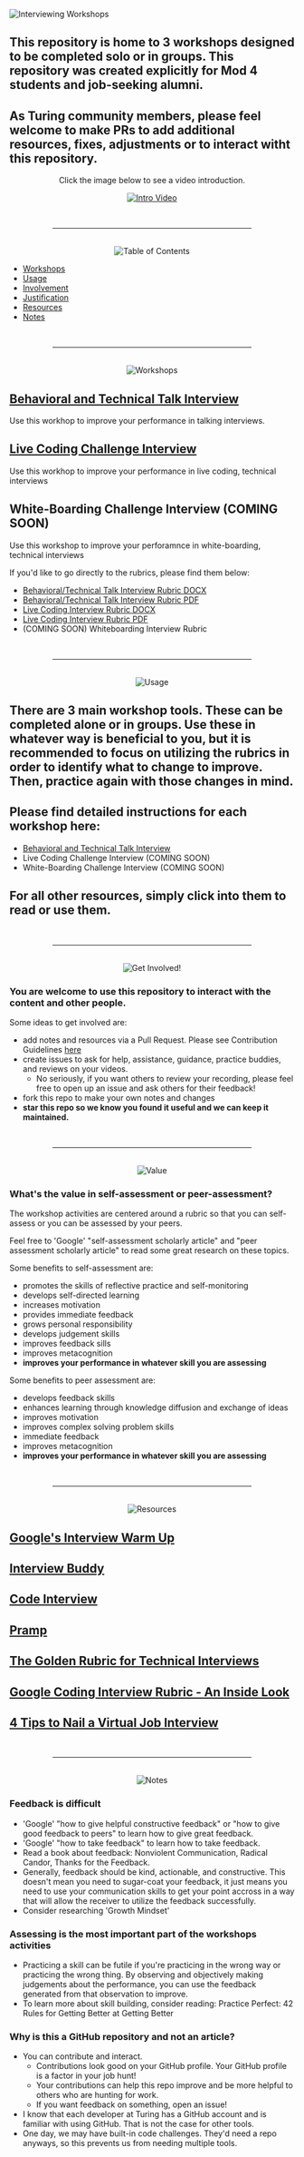 
![Interviewing Workshops](./assets/banner.png "Interviewing Workshops")

## This repository is home to 3 workshops designed to be completed solo or in groups. This repository was created explicitly for Mod 4 students and job-seeking alumni. 

## As Turing community members, please feel welcome to make PRs to add additional resources, fixes, adjustments or to interact witht this repository. 

<div align="center">

Click the image below to see a video introduction.

[![Intro Video](./assets/video.png)](https://youtu.be/gLSt2lj5h3E "Intro Video")

</div>

<div align="center">
  <br/>
  <hr style="width: 70%"/>
  <br/>
  <picture>
    <img alt="Table of Contents" src="./assets/contents.png">
  </picture>
</div>

- [Workshops](#workshops)
- [Usage](#usage)
- [Involvement](#involvement)
- [Justification](#value)
- [Resources](#resources)
- [Notes](#notes)

<div align="center">
  <br/>
  <hr style="width: 70%"/>
  <br/>
  <picture name="workshops">
    <img alt="Workshops" src="./assets/workshops.png">
  </picture>
</div>

## [Behavioral and Technical Talk Interview](./Behavioral_and_Technical_Talk_Interview_Workshop/TALK_INTERVIEW_WORKSHOP.md)

Use this workhop to improve your performance in talking interviews. 

## [Live Coding Challenge Interview](./Live_Coding_Interview_Workshop/CODING_INTERVIEW_WORKSHOP.md)

Use this workhop to improve your performance in live coding, technical interviews

## White-Boarding Challenge Interview (COMING SOON)

Use this workshop to improve your perforamnce in white-boarding, technical interviews

If you'd like to go directly to the rubrics, please find them below: 
- [Behavioral/Technical Talk Interview Rubric DOCX](Behavioral_and_Technical_Talk_Interview_Workshop/Behavioral_and_Technical_Talk_Interview_Rubric.docx)
- [Behavioral/Technical Talk Interview Rubric PDF](./Behavioral_and_Technical_Talk_Interview_Workshop/Behavioral_and_Technical_Talk_Interview_Rubric.pdf)
- [Live Coding Interview Rubric DOCX](Live_Coding_Interview_Workshop/Live_Coding_Interview_Rubric.docx)
- [Live Coding Interview Rubric PDF](Live_Coding_Interview_Workshop/Live_Coding_Interview_Rubric.pdf)
- (COMING SOON) Whiteboarding Interview Rubric

<div align="center">
  <br/>
  <hr style="width: 70%"/>
  <br/>
  <picture name="usage">
    <img alt="Usage" src="./assets/usage.png">
  </picture>
</div>

## There are 3 main workshop tools. These can be completed alone or in groups. Use these in whatever way is beneficial to you, but it is recommended to focus on utilizing the rubrics in order to identify what to change to improve. Then, practice again with those changes in mind. 

## Please find detailed instructions for each workshop here: 

- [Behavioral and Technical Talk Interview](./Behavioral_and_Technical_Talk_Interview_Workshop/TALK_INTERVIEW_WORKSHOP.md)
- Live Coding Challenge Interview (COMING SOON)
- White-Boarding Challenge Interview (COMING SOON)

## For all other resources, simply click into them to read or use them.

<div align="center">
  <br/>
  <hr style="width: 70%"/>
  <br/>
  <picture name="involvement">
    <img alt="Get Involved!" src="./assets/get_involved.png">
  </picture>
</div>

### You are welcome to use this repository to interact with the content and other people.

Some ideas to get involved are:

- add notes and resources via a Pull Request. Please see Contribution Guidelines [here](./CONTRIBUTIONS.md)
- create issues to ask for help, assistance, guidance, practice buddies, and reviews on your videos. 
  - No seriously, if you want others to review your recording, please feel free to open up an issue and ask others for their feedback! 
- fork this repo to make your own notes and changes
- **star this repo so we know you found it useful and we can keep it maintained.**

<div align="center">
  <br/>
  <hr style="width: 70%"/>
  <br/>
  <picture name="value">
    <img alt="Value" src="./assets/value.png">
  </picture>
</div>

###  What's the value in self-assessment or peer-assessment? 

The workshop activities are centered around a rubric so that you can self-assess or you can be assessed by your peers. 

Feel free to 'Google' "self-assessment scholarly article" and "peer assessment scholarly article" to read some great research on these topics. 

Some benefits to self-assessment are:

- promotes the skills of reflective practice and self-monitoring
- develops self-directed learning
- increases motivation
- provides immediate feedback
- grows personal responsibility
- develops judgement skills
- improves feedback sills
- improves metacognition
- **improves your performance in whatever skill you are assessing**

Some benefits to peer assessment are: 

- develops feedback skills
- enhances learning through knowledge diffusion and exchange of ideas
- improves motivation
- improves complex solving problem skills
- immediate feedback
- improves metacognition
- **improves your performance in whatever skill you are assessing**

<div align="center">
  <br/>
  <hr style="width: 70%"/>
  <br/>
  <picture name="resources">
    <img alt="Resources" src="./assets/resources.png">
  </picture>
</div>

## [Google's Interview Warm Up](https://grow.google/certificates/interview-warmup/)

## [Interview Buddy](https://interviewbuddy.in/)

## [Code Interview](https://codeinterview.io/)

## [Pramp](https://www.pramp.com/#/)

## [The Golden Rubric for Technical Interviews](https://medium.com/swlh/the-golden-rubric-for-technical-interviews-2f087ef2ba1)

## [Google Coding Interview Rubric - An Inside Look](https://www.tryexponent.com/blog/google-coding-interview-rubric)

## [4 Tips to Nail a Virtual Job Interview](https://hbr.org/2021/03/4-tips-to-nail-a-virtual-job-interview)

<div align="center">
  <br/>
  <hr style="width: 70%"/>
  <br/>
  <picture name="notes">
    <img alt="Notes" src="./assets/notes.png">
  </picture>
</div>

### Feedback is difficult

- 'Google' "how to give helpful constructive feedback" or "how to give good feedback to peers" to learn how to give great feedback.
- 'Google' "how to take feedback" to learn how to take feedback. 
- Read a book about feedback: Nonviolent Communication, Radical Candor, Thanks for the Feedback.
- Generally, feedback should be kind, actionable, and constructive. This doesn't mean you need to sugar-coat your feedback, it just means you need to use your communication skills to get your point accross in a way that will allow the receiver to utilize the feedback successfully. 
- Consider researching 'Growth Mindset'

### Assessing is the most important part of the workshops activities

- Practicing a skill can be futile if you're practicing in the wrong way or practicing the wrong thing. By observing and objectively making judgements about the performance, you can use the feedback generated from that observation to improve. 
- To learn more about skill building, consider reading: Practice Perfect: 42 Rules for Getting Better at Getting Better

### Why is this a GitHub repository and not an article? 

- You can contribute and interact.
  - Contributions look good on your GitHub profile. Your GitHub profile is a factor in your job hunt!
  - Your contributions can help this repo improve and be more helpful to others who are hunting for work. 
  - If you want feedback on something, open an issue!
- I know that each developer at Turing has a GitHub account and is familiar with using GitHub. That is not the case for other tools. 
- One day, we may have built-in code challenges. They'd need a repo anyways, so this prevents us from needing multiple tools. 